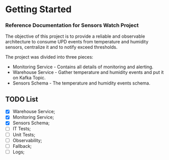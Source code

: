 # Getting Started

### Reference Documentation for Sensors Watch Project

The objective of this project is to provide a reliable and observable architecture to consume UPD 
events from temperature and humidity sensors, centralize it and to notify exceed thresholds. 

The project was divided into three pieces:
* Monitoring Service - Contains all details of monitoring and alerting.
* Warehouse Service - Gather temperature and humidity events and put it on Kafka Topic.
* Sensors Schema - The temperature and humidity events schema.


## TODO List
- [x] Warehouse Service;
- [x] Monitoring Service;
- [x] Sensors Schema;
- [ ] IT Tests;
- [ ] Unit Tests;
- [ ] Observability;
- [ ] Fallback;
- [ ] Logs;

